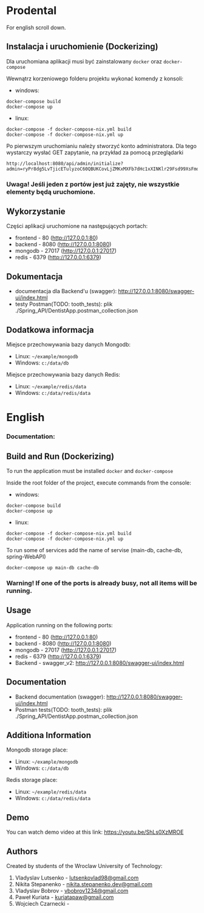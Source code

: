# Prodental

For english scroll down.

## Instalacja i uruchomienie (Dockerizing)

Dla uruchomiana aplikacji musi być zainstalowany `docker` oraz `docker-compose`

Wewnątrz korzeniowego folderu projektu wykonać komendy z konsoli:

- windows:

```
docker-compose build
docker-compose up
```

- linux:

```
docker-compose -f docker-compose-nix.yml build
docker-compose -f docker-compose-nix.yml up
```

Po pierwszym uruchomianiu należy stworzyć konto administratora. Dla tego wystarczy wysłać GET zapytanie, na przykład za pomocą przeglądarki

```
http://localhost:8080/api/admin/initialize?admin=ryPr8dg5LvTjicETulyzoC60QBUKCovLjZMKxMXFb7dHc1xXINKlr29Fsd99XsFmdNKD4hB4Mu1iAVsXSdoLQMhPqCW3uMMhYHKxX5fv3NfYfD4huU5GVyDmKJuVeGLMRGFCEdKZPpJ9LcPPh15vzfIh8llQ8LiGaP8EXRMRgo6RqHeL1j7kWx5reu09cnLEOmTUS7508J3L1RYDibxJHpJUNIv4yqTJwFJJBapOYBTCn0SoHGpg1g7JTWwvfUwl
```

### Uwaga! Jeśli jeden z portów jest już zajęty, nie wszystkie elementy będą uruchomione.

## Wykorzystanie

Części aplikacji uruchomione na następujących portach:

- frontend - 80 (http://127.0.0.1:80)
- backend - 8080 (http://127.0.0.1:8080)
- mongodb - 27017 (http://127.0.0.1:27017)
- redis - 6379 (http://127.0.0.1:6379)

## Dokumentacja

- documentacja dla Backend'u (swagger): http://127.0.0.1:8080/swagger-ui/index.html
- testy Postman(TODO: tooth_tests): plik ./Spring_API/DentistApp.postman_collection.json

## Dodatkowa informacja

Miejsce przechowywania bazy danych Mongodb:

- Linux: `~/example/mongodb`
- Windows: `c:/data/db`

Miejsce przechowywania bazy danych Redis:

- Linux: `~/example/redis/data`
- Windows: `c:/data/redis/data`

# English

### Documentation:

## Build and Run (Dockerizing)

To run the application must be installed `docker` and `docker-compose`

Inside the root folder of the project, execute commands from the console:

- windows:

```
docker-compose build
docker-compose up
```

- linux:

```
docker-compose -f docker-compose-nix.yml build
docker-compose -f docker-compose-nix.yml up
```

To run some of services add the name of servise (main-db, cache-db, spring-WebAPI)

```
docker-compose up main-db cache-db
```

### Warning! If one of the ports is already busy, not all items will be running.

## Usage

Application running on the following ports:

- frontend - 80 (http://127.0.0.1:80)
- backend - 8080 (http://127.0.0.1:8080)
- mongodb - 27017 (http://127.0.0.1:27017)
- redis - 6379 (http://127.0.0.1:6379)
- Backend - swagger_v2: http://127.0.0.1:8080/swagger-ui/index.html

## Documentation

- Backend documentation (swagger): http://127.0.0.1:8080/swagger-ui/index.html
- Postman tests(TODO: tooth_tests): plik ./Spring_API/DentistApp.postman_collection.json

## Additiona Information

Mongodb storage place:

- Linux: `~/example/mongodb`
- Windows: `c:/data/db`

Redis storage place:

- Linux: `~/example/redis/data`
- Windows: `c:/data/redis/data`

<!-- ### Remove previous builds (Linux)

- list images

```
docker images
```

You have to copy `IMAGE ID` and paste it:

```
docker rmi images_names
```

Remove all <none> images (linux)

```
docker rmi $(docker images | grep '<none>' | awk '{print $3}')
``` -->

## Demo
You can watch demo video at this link: https://youtu.be/ShLs0XzMROE

## Authors 
Created by students of the Wroclaw University of Technology:
1. Vladyslav Lutsenko - lutsenkovlad98@gmail.com  
2. Nikita Stepanenko - nikita.stepanenko.dev@gmail.com
3. Vladyslav Bobrov - vbobrov1234@gmail.com
4. Paweł Kuriata - kuriatapaw@gmail.com
5. Wojciech Czarnecki - 
